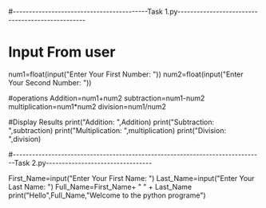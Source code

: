 #------------------------------------------Task 1.py-------------------------------------------------

# Input From user
num1=float(input("Enter Your First Number: "))
num2=float(input("Enter Your Second Number: "))

#operations
Addition=num1+num2
subtraction=num1-num2
multiplication=num1*num2
division=num1/num2

#Display Results
print("Addition: ",Addition)
print("Subtraction: ",subtraction)
print("Multiplication: ",multiplication)
print("Division: ",division)

#------------------------------------------------------------------------------Task 2.py---------------------------------

First_Name=input("Enter Your First Name: ")
Last_Name=input("Enter Your Last Name: ")
Full_Name=First_Name+ " " + Last_Name
print("Hello",Full_Name,"Welcome to the python programe")
